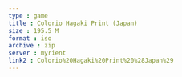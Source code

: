 ```yaml
---
type : game
title : Colorio Hagaki Print (Japan)
size : 195.5 M
format : iso
archive : zip
server : myrient
link2 : Colorio%20Hagaki%20Print%20%28Japan%29
---
```

